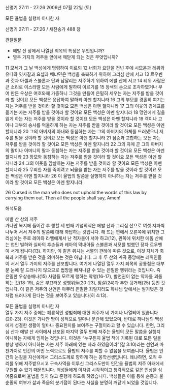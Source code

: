 신명기 27:11 - 27:26 
2006년 07월 22일 (토)

모든 율법을 실행치 아니한 자



신명기 27:11 - 27:26 / 새찬송가 488 장


관찰질문
- 에발 산 상에서 나열된 죄목의 특징은 무엇입니까? 
- 열두 가지의 저주들 앞에서 깨닫게 되는 것은 무엇입니까? 

11 모세가 그 날 백성에게 명령하여 이르되 12 너희가 요단을 건넌 후에 시므온과 레위와 유다와 잇사갈과 요셉과 베냐민은 백성을 축복하기 위하여 그리심 산에 서고 13 르우벤과 갓과 아셀과 스불론과 단과 납달리는 저주하기 위하여 에발 산에 서고 14 레위 사람은 큰 소리로 이스라엘 모든 사람에게 말하여 이르기를 15 장색의 손으로 조각하였거나 부어 만든 우상은 여호와께 가증하니 그것을 만들어 은밀히 세우는 자는 저주를 받을 것이라 할 것이요 모든 백성은 응답하여 말하되 아멘 할지니라 16 그의 부모를 경홀히 여기는 자는 저주를 받을 것이라 할 것이요 모든 백성은 아멘 할지니라 17 그의 이웃의 경계표를 옮기는 자는 저주를 받을 것이라 할 것이요 모든 백성은 아멘 할지니라 18 맹인에게 길을 잃게 하는 자는 저주를 받을 것이라 할 것이요 모든 백성은 아멘 할지니라 19 객이나 고아나 과부의 송사를 억울하게 하는 자는 저주를 받을 것이라 할 것이요 모든 백성은 아멘 할지니라 20 그의 아버지의 아내와 동침하는 자는 그의 아버지의 하체를 드러냈으니 저주를 받을 것이라 할 것이요 모든 백성은 아멘 할지니라 21 짐승과 교합하는 모든 자는 저주를 받을 것이라 할 것이요 모든 백성은 아멘 할지니라 22 그의 자매 곧 그의 아버지의 딸이나 어머니의 딸과 동침하는 자는 저주를 받을 것이라 할 것이요 모든 백성은 아멘 할지니라 23 장모와 동침하는 자는 저주를 받을 것이라 할 것이요 모든 백성은 아멘 할지니라 24 그의 이웃을 암살하는 자는 저주를 받을 것이라 할 것이요 모든 백성은 아멘 할지니라 25 무죄한 자를 죽이려고 뇌물을 받는 자는 저주를 받을 것이라 할 것이요 모든 백성은 아멘 할지니라 26 이 율법의 말씀을 실행하지 아니하는 자는 저주를 받을 것이라 할 것이요 모든 백성은 아멘 할지니라

26  Cursed is the man who does not uphold the words of this law by carrying them out. Then all the people shall say, Amen!

해석도움





에발 산 상의 저주  
가나안 복지에 들어간 후 행할 세 번째 기념의식은 에발 산과 그리심 산으로 여섯 지파씩 나누어 서서 저주의 말씀에 대해 화답하는 것입니다. 해 뜨는 편에서 오른쪽에 위치한 그리심에는 주로 레아와 라헬에게서 난 적자들이 서야 하고(12), 왼쪽에 위치한 에돔 산에는 첩인 빌하와 실바의 후손들과 레아의 막내아들 스불론과 서모를 범했던 장자 르우벤이 서게 됩니다(13). 하지만, 이 같은 위치는 서열의 관례에 따른 것으로, 이것 자체가 축복과 저주를 받은 것을 의미하는 것은 아닙니다. 그 후 두 산의 계곡 중앙에는 레위인들이 서서 열두 가지의 저주를 선포합니다. 여기에 나열된 열두 가지 죄목의 공통점은 대부분 눈에 잘 드러나지 않으므로 법망을 빠져나갈 수 있는 은밀한 행위라는 것입니다. 즉 은밀한 우상숭배나(15) 사람들 모르게 행하는 악행(16-17), 발언권이 없는 약자를 괴롭히는 것(18-19), 숨은 부끄러운 성행위들(20-23), 암살(24)과 추한 뒷거래(25) 등인 것입니다. 이 같은 저주의 선언은 아무리 은밀한 죄일지라도 하나님 앞에서는 벌거벗은 것처럼 드러나게 된다는 것을 보여주고 있습니다(히 4:13). 

모든 율법을 실행치 아니한 자  
열두 가지 저주 중에는 폐륜적인 성범죄에 대한 저주가 네 가지나 나열되어 있습니다(20-23). 이것은 가나안 땅이 성적으로 얼마나 문란해 있었으며, 반대로 하나님의 백성에게 성결한 생활이 얼마나 중요한지를 보여주는 구절이라고 할 수 있습니다. 한편, 그리심 산과 에발 산 사이에서 선포된 마지막 열두 번째 저주는 율법의 모든 말씀을 실행치 아니하는 자에게 임하는 것입니다. 이것은 “누구든지 율법 책에 기록된 대로 모든 일을 항상 행하지 아니하는 자는 저주 아래에 있는 자라 하였음이라”(갈 3:10)라는 선언과 마찬가지로 인간의 어떤 노력으로도 율법의 저주를 피할 수 없음을 보여줍니다. 율법은 인간의 눈길을 자신에게서 그리스도께로 향하게 하는 몽학선생입니다. 왜냐하면, 오직 우리를 위해 저주받으시고 구속사역을 이루신 그리스도만이 인간을 율법의 저주 아래에서 구원할 수 있기 때문입니다. 백성들에게 이처럼 시각적이고 청각적으로 깊은 인상을 심어줌으로써 율법을 잊지 않고 준행케 하도록 하였습니다. 백성들은 이를 통해 순종과 불순종의 여부가 삶과 죽음의 분기점이 된다는 사실을 분명히 깨닫게 되었을 것입니다.